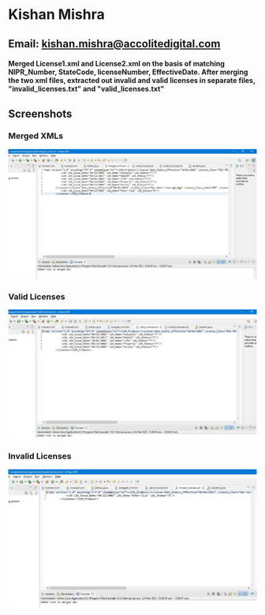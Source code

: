 # Kishan Mishra
## Email: kishan.mishra@accolitedigital.com

#### Merged License1.xml and License2.xml on the basis of matching NIPR_Number, StateCode, licenseNumber, EffectiveDate. After merging the two xml files, extracted out invalid and valid licenses in separate files, "invalid_licenses.txt" and "valid_licenses.txt"


## Screenshots
### Merged XMLs
![](https://github.com/KishanMishra-SAU/SAU-Feb-Batch-2/blob/main/Java%20Advanced%20-%20Afternoon/mergedss.JPG)


### Valid Licenses
![](https://github.com/KishanMishra-SAU/SAU-Feb-Batch-2/blob/main/Java%20Advanced%20-%20Afternoon/valid%20licenses.JPG)



### Invalid Licenses
![](https://github.com/KishanMishra-SAU/SAU-Feb-Batch-2/blob/main/Java%20Advanced%20-%20Afternoon/invalid_licenses.JPG)


